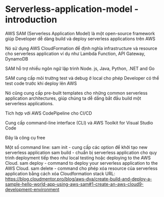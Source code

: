 # Serverless-application-model - introduction
AWS SAM (Serverless Application Model) là một open-source framework giúp Developer dễ dàng build và deploy serverless applications trên AWS

Nó sử dụng AWS CloudFormation để định nghĩa infrastructure và resource cho serverless application ví dụ như Lambda Function, API Gateway, DynamoDB

SAM hỗ trợ nhiều ngôn ngữ lập trình Node. js, Java, Python, .NET and Go

SAM cung cấp môi trường test và debug ở local cho phép Developer có thể test code trước khi deploy lên AWS

Nó cũng cung cấp pre-built templates cho những common serverless application architectures, giúp chúng ta dễ dầng bắt đầu build một serverless applications.

Tích hợp với  AWS CodePipeline cho CI/CD

Cung cấp command-line interface (CLI) và AWS Toolkit for Visual Studio Code

Đây là công cụ free

Một số command line:
sam init - cung cấp các option để khởi tạo new serverless application
sam build - chuẩn bị serverless application cho quy trình deployment tiếp theo như  local testing hoặc deploying to the AWS Cloud.
sam deploy - command to deploy your serverless application to the AWS Cloud.
sam delete - command cho phép xóa resource của serverless application bằng cách xóa Cloudformation stack
URL: 
https://blog.cloudmentor.pro/blog/aws-dva/create-build-and-deploy-a-sample-hello-world-app-using-aws-sam#1-create-an-aws-cloud9-development-environment
